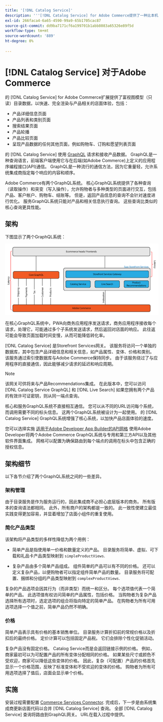 ```yaml
---
title: '[!DNL Catalog Service]'
description: '''[!DNL Catalog Service] for Adobe Commerce提供了一种比本机Adobe Commerce GraphQL查询更快检索产品显示页面和产品列表页面内容的方法。'
exl-id: 266faca4-6a65-4590-99a9-65b1705cac87
source-git-commit: dd9ba7171cf6a199701b1abb8083a65326e89f5d
workflow-type: tm+mt
source-wordcount: '889'
ht-degree: 0%

---
```


# [!DNL Catalog Service] 对于Adobe Commerce

的 [!DNL Catalog Service] for Adobe Commerce扩展提供了富视图模型（只读）目录数据，以快速、完全渲染与产品相关的店面体验，包括：

* 产品详细信息页面
* 产品列表和类别页面
* 搜索结果页面
* 产品轮播
* 产品比较页面
* 呈现产品数据的任何其他页面，例如购物车、订购和愿望列表页面

的 [!DNL Catalog Service] 使用 [GraphQL](https://graphql.org/) 请求和接收产品数据。 GraphQL是一种查询语言，前端客户端使用它与在后端(如Adobe Commerce)上定义的应用程序编程接口(API)通信。 GraphQL是一种流行的通信方法，因为它重量轻，允许系统集成商指定每个响应的内容和顺序。

Adobe Commerce有两个GraphQL系统。 核心GraphQL系统提供了各种查询（读取操作）和突变（写入操作），允许购物者与多种类型的页面进行交互，包括产品、客户帐户、购物车、结账等。 但是，返回产品信息的查询不会针对速度进行优化。 服务GraphQL系统只能对产品和相关信息执行查询。 这些查询比类似的核心查询更具性能。

## 架构

下图显示了两个GraphQL系统：

![目录架构图](assets/catalog-service-architecture.png)

在核心GraphQL系统中，PWA向商务应用程序发送请求，商务应用程序接收每个请求，处理它，可能通过多个子系统发送请求，然后返回对店面的响应。 此往返可能会导致页面加载时间变慢，从而可能降低转化率。

[!DNL Catalog Service] 是Storefront Services网关。 该服务将访问一个单独的数据库，其中包含产品详细信息和相关信息，如产品属性、变体、价格和类别。 该服务通过索引使数据库与Adobe Commerce保持同步。
由于该服务绕过了与应用程序的直接通信，因此能够减少请求的延迟和响应周期。

>[!NOTE]
>
>该网关可供将来与产品Recommendations集成。 在此版本中，您可以访问 [!DNL Catalog Service GraphQL] 和 [!DNL Live Search] 如果您拥有两个产品的有效许可证密钥，则从同一端点查询。

核心和服务GraphQL系统不直接相互通信。 您可以从不同的URL访问每个系统，而调用需要不同的标头信息。 这两个GraphQL系统被设计为一起使用。 的 [!DNL Catalog Service] GraphQL系统增强了核心系统，以加快产品店面体验的速度。

您可以选择实施 [适用于Adobe Developer App Builder的API网格](https://developer.adobe.com/graphql-mesh-gateway/) 使用Adobe Developer将两个Adobe Commerce GraphQL系统与专用和第三方API以及其他软件界面集成。 网格可以配置为确保路由到每个端点的调用在标头中包含正确的授权信息。

## 架构细节

以下各节介绍了两个GraphQL系统之间的一些差异。

### 架构管理

由于目录服务是作为服务运行的，因此集成商不必担心底层版本的商务。 所有版本的查询语法都相同。 此外，所有商户的架构都是一致的。 此一致性使建立最佳实践变得更加容易，并显着增加了店面小组件的重复使用。

### 简化产品类型

该架构将产品类型的多样性降低为两个用例：

* 简单产品是指使用单一价格和数量定义的产品。 目录服务将简单、虚拟、可下载和礼品卡产品类型映射到 `simpleProductViews`.

* 复杂产品由多个简单产品组成。 组件简单的产品可以有不同的价格。 还可以定义复杂产品，以便购物者可以指定组件简单产品的数量。 目录服务将可配置、捆绑和分组的产品类型映射到 `complexProductViews`.

复杂的产品选项会因其行为（而非类型）而统一和区分。 每个选项值代表一个简单的产品。 此选项值有权访问简单的产品属性，包括价格。 当购物者为复杂产品选择所有选项时，选定选项的组合将指向特定的简单产品。 在购物者为所有可用选项选择一个值之前，简单产品仍然不明确。

### 价格

简单产品表示具有价格的基本销售单位。 目录服务计算折扣前的常规价格以及折扣后的最终价格。 定价计算可以包括固定产品税。 它们会排除个性化促销活动。

复杂产品没有固定价格。 Catalog Service而是会返回链接示例的价格。 例如，商家最初可以为可配置产品的所有变体分配相同的价格。 如果某些尺寸或颜色不受欢迎，商家可以降低这些变体的价格。 因此，复杂（可配置）产品的价格首先显示一个价格范围，反映了标准变体和不受欢迎的变体的价格。 购物者为所有可用选项选择了值后，店面会显示单个价格。

## 实施

安装过程需要配置 [Commerce Services Connector](../landing/saas.md). 完成后，下一步是由系统集成商更新店面代码以合并 [!DNL Catalog Service] 查询。 全部 [!DNL Catalog Service] 查询将路由到GraphQL网关。 URL在载入过程中提供。
